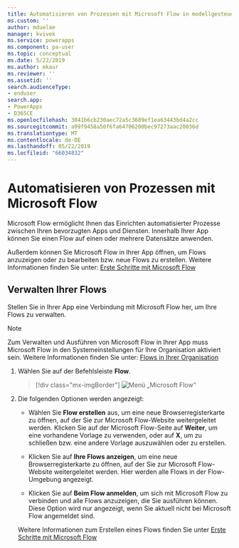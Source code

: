 ```yaml
---
title: Automatisieren von Prozessen mit Microsoft Flow in modellgesteuerten Apps | Microsoft-Dokumentation
ms.custom: ''
author: mduelae
manager: kvivek
ms.service: powerapps
ms.component: pa-user
ms.topic: conceptual
ms.date: 5/22/2019
ms.author: mkaur
ms.reviewer: ''
ms.assetid: ''
search.audienceType:
- enduser
search.app:
- PowerApps
- D365CE
ms.openlocfilehash: 3041b6cb230aec72a5c3609ef1ea63443bd4a2cc
ms.sourcegitcommit: a99f9458a50f6fa64706200bec97273aac20036d
ms.translationtype: MT
ms.contentlocale: de-DE
ms.lasthandoff: 05/22/2019
ms.locfileid: "66034832"
---
```

# <a name="use-microsoft-flow-to-automate-processes"></a>Automatisieren von Prozessen mit Microsoft Flow

Microsoft Flow ermöglicht Ihnen das Einrichten automatisierter Prozesse zwischen Ihren bevorzugten Apps und Diensten. Innerhalb Ihrer App können Sie einen Flow auf einen oder mehrere Datensätze anwenden. 

Außerdem können Sie Microsoft Flow in Ihrer App öffnen, um Flows anzuzeigen oder zu bearbeiten bzw. neue Flows zu erstellen.  Weitere Informationen finden Sie unter: [Erste Schritte mit Microsoft Flow](https://docs.microsoft.com/flow/getting-started)

## <a name="manage-your-flows"></a>Verwalten Ihrer Flows 
Stellen Sie in Ihrer App eine Verbindung mit Microsoft Flow her, um Ihre Flows zu verwalten.
  
> [!NOTE]
> Zum Verwalten und Ausführen von Microsoft Flow in Ihrer App muss Microsoft Flow in den Systemeinstellungen für Ihre Organisation aktiviert sein. Weitere Informationen finden Sie unter:  [Flows in Ihrer Organisation](https://docs.microsoft.com/flow/organization-q-and-a) 
  
1. Wählen Sie auf der Befehlsleiste **Flow**.  
  
   > [!div class="mx-imgBorder"]
   > ![Menü „Microsoft Flow“](media/flow.png "Menü „Microsoft Flow“") 
  
2. Die folgenden Optionen werden angezeigt:  
  
   -   Wählen Sie **Flow erstellen** aus, um eine neue Browserregisterkarte zu öffnen, auf der Sie zur Microsoft Flow-Website weitergeleitet werden. Klicken Sie auf der Microsoft Flow-Seite auf **Weiter**, um eine vorhandene Vorlage zu verwenden, oder auf **X**, um zu schließen bzw. eine andere Vorlage auszuwählen oder zu erstellen.  
  
   -   Klicken Sie auf **Ihre Flows anzeigen**, um eine neue Browserregisterkarte zu öffnen, auf der Sie zur Microsoft Flow-Website weitergeleitet werden. Hier werden alle Flows in der Flow-Umgebung angezeigt.  
  
   -   Klicken Sie auf **Beim Flow anmelden**, um sich mit Microsoft Flow zu verbinden und alle Flows anzuzeigen, die Sie ausführen können. Diese Option wird nur angezeigt, wenn Sie aktuell nicht bei Microsoft Flow angemeldet sind.   

    Weitere Informationen zum Erstellen eines Flows finden Sie unter [Erste Schritte mit Microsoft Flow](https://docs.microsoft.com/en-us/powerapps/maker/canvas-apps/using-logic-flows#create-a-flow)  
    
 
    
  
